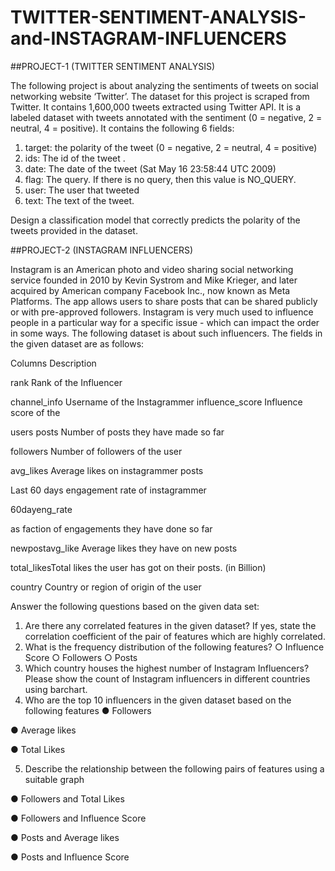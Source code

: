 # TWITTER-SENTIMENT-ANALYSIS-and-INSTAGRAM-INFLUENCERS

##PROJECT-1 (TWITTER SENTIMENT ANALYSIS)

The following project is about analyzing the sentiments of tweets on social networking website
‘Twitter’. The dataset for this project is scraped from Twitter. It contains 1,600,000 tweets
extracted using Twitter API. It is a labeled dataset with tweets annotated with the sentiment (0 =
negative, 2 = neutral, 4 = positive).
It contains the following 6 fields:

1. target: the polarity of the tweet (0 = negative, 2 = neutral, 4 = positive)
2. ids: The id of the tweet .
3. date: The date of the tweet (Sat May 16 23:58:44 UTC 2009)
4. flag: The query. If there is no query, then this value is NO_QUERY.
5. user: The user that tweeted
6. text: The text of the tweet.

Design a classification model that correctly predicts the polarity of the tweets provided in the
dataset.

##PROJECT-2 (INSTAGRAM INFLUENCERS)

Instagram is an American photo and video sharing social networking service founded in 2010 by
Kevin Systrom and Mike Krieger, and later acquired by American company Facebook Inc., now
known as Meta Platforms. The app allows users to share posts that can be shared publicly or
with pre-approved followers.
Instagram is very much used to influence people in a particular way for a specific issue - which
can impact the order in some ways. The following dataset is about such influencers. The fields
in the given dataset are as follows:

Columns Description

rank Rank of the Influencer

channel_info Username of the Instagrammer influence_score Influence score of the

users posts Number of posts they have made so far

followers Number of followers of the user

avg_likes Average likes on instagrammer posts

Last 60 days engagement rate of instagrammer

60dayeng_rate

as faction of engagements they have done so
far

newpostavg_like Average likes they have on new posts

total_likesTotal likes the user has got on their posts. (in Billion)

country Country or region of origin of the user

Answer the following questions based on the given data set:
1. Are there any correlated features in the given dataset? If yes, state the correlation
coefficient of the pair of features which are highly correlated.
2. What is the frequency distribution of the following features?
○ Influence Score
○ Followers
○ Posts
3. Which country houses the highest number of Instagram Influencers? Please show the
count of Instagram influencers in different countries using barchart.
4. Who are the top 10 influencers in the given dataset based on the following features
● Followers

● Average likes

● Total Likes

5. Describe the relationship between the following pairs of features using a suitable graph

● Followers and Total Likes

● Followers and Influence Score

● Posts and Average likes

● Posts and Influence Score
